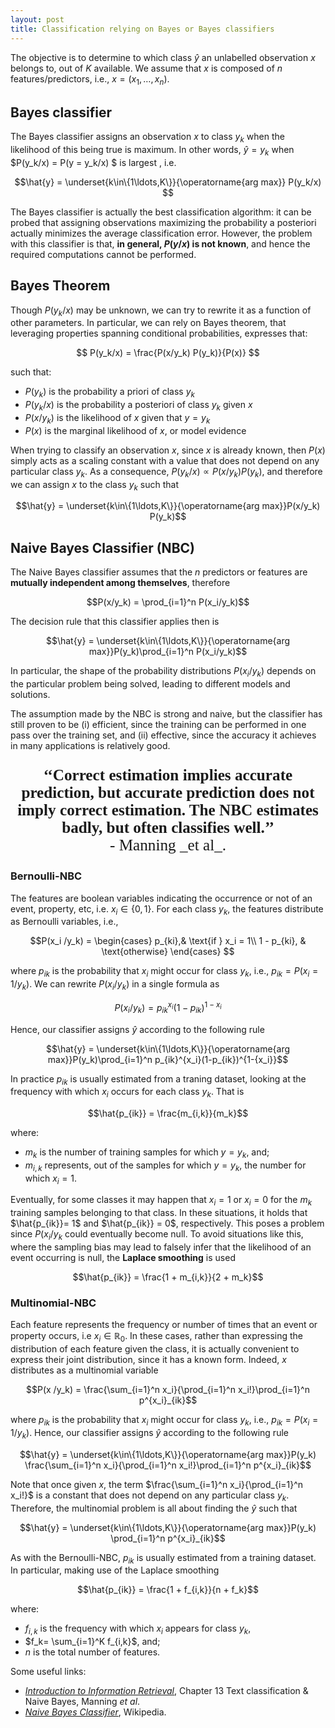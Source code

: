 ```yaml
---
layout: post
title: Classification relying on Bayes or Bayes classifiers
---
```


The objective is to determine to which class $\hat{y}$ an unlabelled observation $x$ belongs to, out of $K$ available. We assume that $x$ is composed of $n$ features/predictors, i.e., $x=(x_1,\ldots,x_n)$.

## Bayes classifier
The Bayes classifier assigns an observation $x$ to class $y_k$ when the likelihood of this being true is maximum. In other words, $\hat{y} = y_k$ when $P(y_k/x) = P(y = y_k/x) $ is largest , i.e. 

$$\hat{y} = \underset{k\in\{1\ldots,K\}}{\operatorname{arg max}} P(y_k/x) $$

The Bayes classifier is actually the best classification algorithm: it can be probed that  assigning observations maximizing the probability a posteriori actually minimizes the average classification error. However, the problem with this classifier is that, **in general, $P(y/x)$ is not known**,  and hence the required computations cannot be performed.

## Bayes Theorem

Though $P(y_k/x)$ may be unknown, we can try to rewrite it as a function of other parameters. In particular, we can rely on Bayes theorem, that leveraging properties spanning conditional probabilities, expresses that: 

$$ P(y_k/x) = \frac{P(x/y_k) P(y_k)}{P(x)} $$

such that:
   - $P(y_k)$ is the probability a priori of class $y_k$
   - $P(y_k/x)$ is the probability a posteriori of class $y_k$ given $x$
   - $P(x/y_k)$ is the likelihood of $x$ given that $y = y_k$
   - $P(x)$ is the marginal likelihood of $x$, or model evidence
 
When trying to classify an observation $x$, since $x$  is already known, then $P(x)$ simply acts as a scaling constant with a value that does not depend on any particular class $y_k$. As a consequence, $P(y_k/x) \propto P(x/y_k) P(y_k)$, and therefore we can assign $x$ to the class $y_k$ such that 

$$\hat{y} = \underset{k\in\{1\ldots,K\}}{\operatorname{arg max}}P(x/y_k) P(y_k)$$

## Naive Bayes Classifier (NBC)

The Naive Bayes classifier assumes that the $n$ predictors or features are **mutually independent among themselves**, therefore 

$$P(x/y_k) = \prod_{i=1}^n P(x_i/y_k)$$

The decision rule that this classifier applies then is

$$\hat{y} = \underset{k\in\{1\ldots,K\}}{\operatorname{arg max}}P(y_k)\prod_{i=1}^n P(x_i/y_k)$$

In particular, the shape of the probability distributions $P(x_i/y_k)$ depends on the particular problem being solved, leading to different models and solutions.

The assumption made by the NBC is strong and naive, but the classifier has still proven to be (i) efficient, since the training can be performed in one pass over the training set, and (ii) effective, since the accuracy it achieves in many applications is relatively good. 

<center>
    <p style="font-size:180%;font-family:Tahoma;">
        <b>‘‘Correct estimation implies accurate prediction, but accurate prediction does not imply correct estimation. The NBC estimates badly, but often classifies well.’’</b><br> - Manning _et al_.
    </p>
</center>

### Bernoulli-NBC

The features are boolean variables indicating the occurrence or not of an event, property, etc, i.e. $x_i \in \{0,1\}$. For each class $y_k$, the features distribute as Bernoulli variables, i.e., 

$$P(x_i /y_k) =  
\begin{cases}
    p_{ki},& \text{if } x_i = 1\\
    1 - p_{ki},              & \text{otherwise}
\end{cases}
 $$

where $p_{ik}$ is the probability that $x_i$ might occur for class $y_k$, i.e., $p_{ik} = P(x_i = 1/y_k)$.  We can rewrite $P(x_i /y_k)$ in a single formula as 

$$P(x_i /y_k) =  p_{ik}^{x_i}(1-p_{ik})^{1-{x_i}}$$

 Hence, our classifier assigns $\hat{y}$ according to the following rule 

$$\hat{y} = \underset{k\in\{1\ldots,K\}}{\operatorname{arg max}}P(y_k)\prod_{i=1}^n  p_{ik}^{x_i}(1-p_{ik})^{1-{x_i}}$$

In practice $p_{ik}$ is usually estimated from a traning dataset, looking at the frequency with which $x_i$ occurs for each class $y_k$. That is

$$\hat{p_{ik}} = \frac{m_{i,k}}{m_k}$$

where:
   -  $m_k$ is the number of training samples for which $y = y_k$, and;
   -  $m_{i,k}$ represents, out of the samples for which $y=y_k$, the number for which $x_i = 1$.


Eventually, for some classes it may happen that $x_i = 1$ or $x_i=0$ for the $m_k$ training samples belonging to that class. In these situations, it holds that $\hat{p_{ik}}= 1$ and  $\hat{p_{ik}} = 0$, respectively. This poses a problem since $P(x_i / y_k$ could eventually become null. To avoid situations like this, where the sampling bias may lead to falsely infer that the likelihood of an event occurring is null, the **Laplace smoothing** is used

$$\hat{p_{ik}} = \frac{1 + m_{i,k}}{2 + m_k}$$



### Multinomial-NBC

Each feature represents the frequency or number of times that an event or property occurs, i.e $x_i \in \mathbb{R}_0$.  In these cases, rather than expressing the distribution of each feature given the class,  it is actually convenient to express their joint distribution, since it has a known form. Indeed, $x$ distributes as a multinomial variable

$$P(x /y_k) = \frac{\sum_{i=1}^n x_i}{\prod_{i=1}^n x_i!}\prod_{i=1}^n p^{x_i}_{ik}$$

 where $p_{ik}$ is the probability that $x_i$ might occur for class $y_k$, i.e., $p_{ik} = P(x_i = 1/y_k)$. Hence, our classifier assigns $\hat{y}$ according to the following rule 
 
$$\hat{y} = \underset{k\in\{1\ldots,K\}}{\operatorname{arg max}}P(y_k) \frac{\sum_{i=1}^n x_i}{\prod_{i=1}^n x_i!}\prod_{i=1}^n p^{x_i}_{ik}$$

Note that once given $x$, the term $\frac{\sum_{i=1}^n x_i}{\prod_{i=1}^n x_i!}$  is a constant that does not depend on any particular class $y_k$. Therefore, the multinomial problem is all about finding the $\hat{y}$ such that

$$\hat{y} = \underset{k\in\{1\ldots,K\}}{\operatorname{arg max}}P(y_k) \prod_{i=1}^n p^{x_i}_{ik}$$

As with the Bernoulli-NBC, $p_{ik}$ is usually estimated from a training dataset. In particular, making use of the Laplace smoothing

$$\hat{p_{ik}} = \frac{1 + f_{i,k}}{n + f_k}$$

where:
   - $f_{i,k}$ is the frequency with which $x_i$ appears for class $y_k$,
   - $f_k= \sum_{i=1}^K f_{i,k}$, and;
   - $n$ is the total number of features.
 
Some useful links:
   - [_Introduction to Information Retrieval_](https://nlp.stanford.edu/IR-book/pdf/13bayes.pdf), Chapter 13 Text classification & Naive Bayes, Manning _et al_. 
   -  [_Naive Bayes Classifier_](https://en.wikipedia.org/wiki/Naive_Bayes_classifier), Wikipedia.